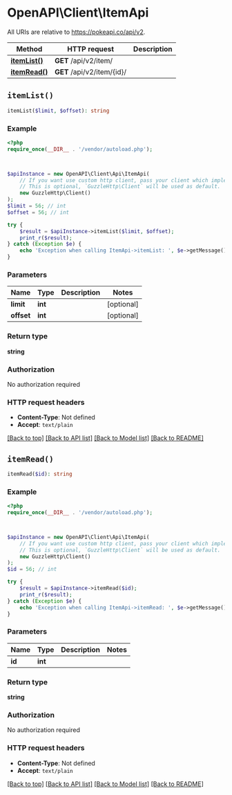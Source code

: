 # OpenAPI\Client\ItemApi

All URIs are relative to https://pokeapi.co/api/v2.

Method | HTTP request | Description
------------- | ------------- | -------------
[**itemList()**](ItemApi.md#itemList) | **GET** /api/v2/item/ | 
[**itemRead()**](ItemApi.md#itemRead) | **GET** /api/v2/item/{id}/ | 


## `itemList()`

```php
itemList($limit, $offset): string
```



### Example

```php
<?php
require_once(__DIR__ . '/vendor/autoload.php');



$apiInstance = new OpenAPI\Client\Api\ItemApi(
    // If you want use custom http client, pass your client which implements `GuzzleHttp\ClientInterface`.
    // This is optional, `GuzzleHttp\Client` will be used as default.
    new GuzzleHttp\Client()
);
$limit = 56; // int
$offset = 56; // int

try {
    $result = $apiInstance->itemList($limit, $offset);
    print_r($result);
} catch (Exception $e) {
    echo 'Exception when calling ItemApi->itemList: ', $e->getMessage(), PHP_EOL;
}
```

### Parameters

Name | Type | Description  | Notes
------------- | ------------- | ------------- | -------------
 **limit** | **int**|  | [optional]
 **offset** | **int**|  | [optional]

### Return type

**string**

### Authorization

No authorization required

### HTTP request headers

- **Content-Type**: Not defined
- **Accept**: `text/plain`

[[Back to top]](#) [[Back to API list]](../../README.md#endpoints)
[[Back to Model list]](../../README.md#models)
[[Back to README]](../../README.md)

## `itemRead()`

```php
itemRead($id): string
```



### Example

```php
<?php
require_once(__DIR__ . '/vendor/autoload.php');



$apiInstance = new OpenAPI\Client\Api\ItemApi(
    // If you want use custom http client, pass your client which implements `GuzzleHttp\ClientInterface`.
    // This is optional, `GuzzleHttp\Client` will be used as default.
    new GuzzleHttp\Client()
);
$id = 56; // int

try {
    $result = $apiInstance->itemRead($id);
    print_r($result);
} catch (Exception $e) {
    echo 'Exception when calling ItemApi->itemRead: ', $e->getMessage(), PHP_EOL;
}
```

### Parameters

Name | Type | Description  | Notes
------------- | ------------- | ------------- | -------------
 **id** | **int**|  |

### Return type

**string**

### Authorization

No authorization required

### HTTP request headers

- **Content-Type**: Not defined
- **Accept**: `text/plain`

[[Back to top]](#) [[Back to API list]](../../README.md#endpoints)
[[Back to Model list]](../../README.md#models)
[[Back to README]](../../README.md)
